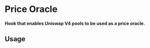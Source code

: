 # Price Oracle

#### Hook that enables Uniswap V4 pools to be used as a price oracle.

## Usage

```solidity


```

